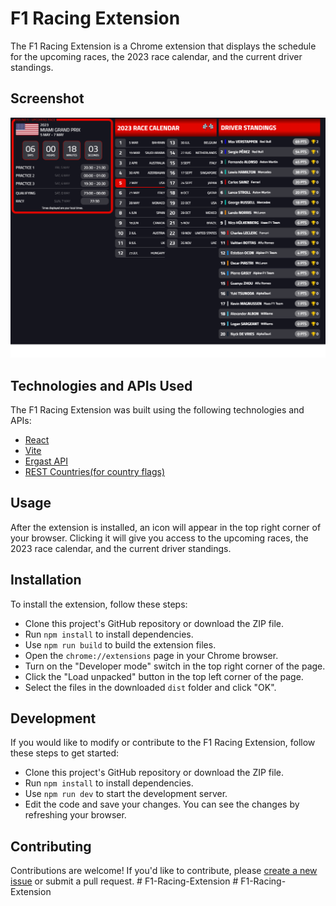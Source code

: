 # F1 Racing Extension

The F1 Racing Extension is a Chrome extension that displays the schedule for the upcoming races, the 2023 race calendar, and the current driver standings.

## Screenshot

 ![Screenshot of F1 Racing Extension](./screenshot.png "F1 Racing Extension")

## Technologies and APIs Used

The F1 Racing Extension was built using the following technologies and APIs:

- [React](https://react.dev/)
- [Vite](https://vitejs.dev/)
- [Ergast API](http://ergast.com/mrd/)
- [REST Countries(for country flags)](https://restcountries.com/)

## Usage

After the extension is installed, an icon will appear in the top right corner of your browser. Clicking it will give you access to the upcoming races, the 2023 race calendar, and the current driver standings.

## Installation

To install the extension, follow these steps:

- Clone this project's GitHub repository or download the ZIP file.
- Run `npm install` to install dependencies.
- Use `npm run build` to build the extension files.
- Open the `chrome://extensions` page in your Chrome browser.
- Turn on the "Developer mode" switch in the top right corner of the page.
- Click the "Load unpacked" button in the top left corner of the page.
- Select the files in the downloaded `dist` folder and click "OK".

## Development

If you would like to modify or contribute to the F1 Racing Extension, follow these steps to get started:

- Clone this project's GitHub repository or download the ZIP file.
- Run `npm install` to install dependencies.
- Use `npm run dev` to start the development server.
- Edit the code and save your changes. You can see the changes by refreshing your browser.


## Contributing

Contributions are welcome! If you'd like to contribute, please [create a new issue](https://github.com/[username]/[projectname]/issues) or submit a pull request.
#   F 1 - R a c i n g - E x t e n s i o n 
 
 #   F 1 - R a c i n g - E x t e n s i o n 
 
 